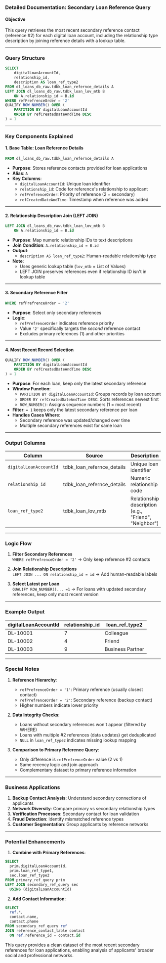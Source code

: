### Detailed Documentation: Secondary Loan Reference Query

#### **Objective**
This query retrieves the most recent secondary reference contact (reference #2) for each digital loan account, including the relationship type description by joining reference details with a lookup table.

---

### **Query Structure**
```sql
SELECT
    digitalLoanAccountId,
    relationship_id,
    description AS loan_ref_type2
FROM dl_loans_db_raw.tdbk_loan_refernce_details A
LEFT JOIN dl_loans_db_raw.tdbk_loan_lov_mtb B  
    ON A.relationship_id = B.id
WHERE refPrefrenceOrder = '2'
QUALIFY ROW_NUMBER() OVER (
    PARTITION BY digitalLoanAccountId 
    ORDER BY refCreatedDateAndTime DESC
) = 1
```

---

### **Key Components Explained**

#### 1. **Base Table: Loan Reference Details**
```sql
FROM dl_loans_db_raw.tdbk_loan_refernce_details A
```
- **Purpose**: Stores reference contacts provided for loan applications
- **Alias**: `A`
- **Key Columns**:
  - `digitalLoanAccountId`: Unique loan identifier
  - `relationship_id`: Code for reference's relationship to applicant
  - `refPrefrenceOrder`: Priority of reference (2 = secondary)
  - `refCreatedDateAndTime`: Timestamp when reference was added

---

#### 2. **Relationship Description Join (LEFT JOIN)**
```sql
LEFT JOIN dl_loans_db_raw.tdbk_loan_lov_mtb B  
    ON A.relationship_id = B.id
```
- **Purpose**: Map numeric relationship IDs to text descriptions
- **Join Condition**: `A.relationship_id = B.id`
- **Output**: 
  - `description AS loan_ref_type2`: Human-readable relationship type
- **Note**: 
  - Uses generic lookup table (`lov_mtb` = List of Values)
  - LEFT JOIN preserves references even if relationship ID isn't in lookup table

---

#### 3. **Secondary Reference Filter**
```sql
WHERE refPrefrenceOrder = '2'
```
- **Purpose**: Select only secondary references
- **Logic**:
  - `refPrefrenceOrder` indicates reference priority
  - Value `'2'` specifically targets the *second* reference contact
  - Excludes primary references (1) and other priorities

---

#### 4. **Most Recent Record Selection**
```sql
QUALIFY ROW_NUMBER() OVER (
    PARTITION BY digitalLoanAccountId 
    ORDER BY refCreatedDateAndTime DESC
) = 1
```
- **Purpose**: For each loan, keep only the latest secondary reference
- **Window Function**:
  - `PARTITION BY digitalLoanAccountId`: Groups records by loan account
  - `ORDER BY refCreatedDateAndTime DESC`: Sorts references newest first
  - `ROW_NUMBER()`: Assigns sequence numbers (1 = most recent)
- **Filter**: `= 1` keeps only the latest secondary reference per loan
- **Handles Cases Where**:
  - Secondary reference was updated/changed over time
  - Multiple secondary references exist for same loan

---

### **Output Columns**

| Column | Source | Description |
|--------|--------|-------------|
| `digitalLoanAccountId` | tdbk_loan_refernce_details | Unique loan identifier |
| `relationship_id` | tdbk_loan_refernce_details | Numeric relationship code |
| `loan_ref_type2` | tdbk_loan_lov_mtb | Relationship description (e.g., "Friend", "Neighbor") |

---

### **Logic Flow**
1. **Filter Secondary References**  
   `WHERE refPrefrenceOrder = '2'` → Only keep reference #2 contacts
   
2. **Join Relationship Descriptions**  
   `LEFT JOIN ... ON relationship_id = id` → Add human-readable labels

3. **Select Latest per Loan**  
   `QUALIFY ROW_NUMBER()... =1` → For loans with updated secondary references, keep only most recent version

---

### **Example Output**

| digitalLoanAccountId | relationship_id | loan_ref_type2 |
|----------------------|-----------------|----------------|
| DL-10001 | 7 | Colleague |
| DL-10002 | 4 | Friend |
| DL-10003 | 9 | Business Partner |

---

### **Special Notes**
1. **Reference Hierarchy**:
   - `refPrefrenceOrder = '1'`: Primary reference (usually closest contact)
   - `refPrefrenceOrder = '2'`: Secondary reference (backup contact)
   - Higher numbers indicate lower priority

2. **Data Integrity Checks**:
   - Loans without secondary references won't appear (filtered by WHERE)
   - Loans with multiple #2 references (data updates) get deduplicated
   - `NULL` in `loan_ref_type2` indicates missing lookup mapping

3. **Comparison to Primary Reference Query**:
   - Only difference is `refPrefrenceOrder` value (2 vs 1)
   - Same recency logic and join approach
   - Complementary dataset to primary reference information

---

### **Business Applications**
1. **Backup Contact Analysis**: Understand secondary connections of applicants
2. **Network Diversity**: Compare primary vs secondary relationship types
3. **Verification Processes**: Secondary contact for loan validation
4. **Fraud Detection**: Identify mismatched reference types
5. **Customer Segmentation**: Group applicants by reference networks

---

### **Potential Enhancements**
1. **Combine with Primary References**:
```sql
SELECT 
  prim.digitalLoanAccountId,
  prim.loan_ref_type1,
  sec.loan_ref_type2
FROM primary_ref_query prim
LEFT JOIN secondary_ref_query sec
  USING (digitalLoanAccountId)
```

2. **Add Contact Information**:
```sql
SELECT 
  ref.*, 
  contact.name, 
  contact.phone 
FROM secondary_ref_query ref
JOIN reference_contact_table contact
  ON ref.reference_id = contact.id
```

This query provides a clean dataset of the most recent secondary references for loan applications, enabling analysis of applicants' broader social and professional networks.